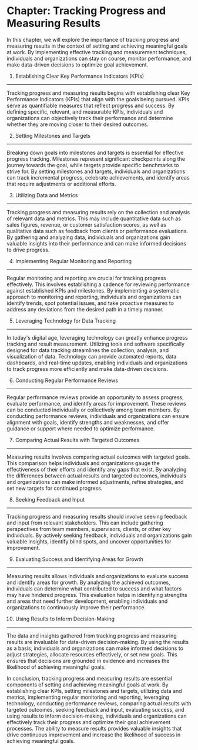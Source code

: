 Chapter: Tracking Progress and Measuring Results
================================================

In this chapter, we will explore the importance of tracking progress and measuring results in the context of setting and achieving meaningful goals at work. By implementing effective tracking and measurement techniques, individuals and organizations can stay on course, monitor performance, and make data-driven decisions to optimize goal achievement.

1. Establishing Clear Key Performance Indicators (KPIs)
-------------------------------------------------------

Tracking progress and measuring results begins with establishing clear Key Performance Indicators (KPIs) that align with the goals being pursued. KPIs serve as quantifiable measures that reflect progress and success. By defining specific, relevant, and measurable KPIs, individuals and organizations can objectively track their performance and determine whether they are moving closer to their desired outcomes.

2. Setting Milestones and Targets
---------------------------------

Breaking down goals into milestones and targets is essential for effective progress tracking. Milestones represent significant checkpoints along the journey towards the goal, while targets provide specific benchmarks to strive for. By setting milestones and targets, individuals and organizations can track incremental progress, celebrate achievements, and identify areas that require adjustments or additional efforts.

3. Utilizing Data and Metrics
-----------------------------

Tracking progress and measuring results rely on the collection and analysis of relevant data and metrics. This may include quantitative data such as sales figures, revenue, or customer satisfaction scores, as well as qualitative data such as feedback from clients or performance evaluations. By gathering and analyzing data, individuals and organizations gain valuable insights into their performance and can make informed decisions to drive progress.

4. Implementing Regular Monitoring and Reporting
------------------------------------------------

Regular monitoring and reporting are crucial for tracking progress effectively. This involves establishing a cadence for reviewing performance against established KPIs and milestones. By implementing a systematic approach to monitoring and reporting, individuals and organizations can identify trends, spot potential issues, and take proactive measures to address any deviations from the desired path in a timely manner.

5. Leveraging Technology for Data Tracking
------------------------------------------

In today's digital age, leveraging technology can greatly enhance progress tracking and result measurement. Utilizing tools and software specifically designed for data tracking streamlines the collection, analysis, and visualization of data. Technology can provide automated reports, data dashboards, and real-time updates, enabling individuals and organizations to track progress more efficiently and make data-driven decisions.

6. Conducting Regular Performance Reviews
-----------------------------------------

Regular performance reviews provide an opportunity to assess progress, evaluate performance, and identify areas for improvement. These reviews can be conducted individually or collectively among team members. By conducting performance reviews, individuals and organizations can ensure alignment with goals, identify strengths and weaknesses, and offer guidance or support where needed to optimize performance.

7. Comparing Actual Results with Targeted Outcomes
--------------------------------------------------

Measuring results involves comparing actual outcomes with targeted goals. This comparison helps individuals and organizations gauge the effectiveness of their efforts and identify any gaps that exist. By analyzing the differences between actual results and targeted outcomes, individuals and organizations can make informed adjustments, refine strategies, and set new targets for continued progress.

8. Seeking Feedback and Input
-----------------------------

Tracking progress and measuring results should involve seeking feedback and input from relevant stakeholders. This can include gathering perspectives from team members, supervisors, clients, or other key individuals. By actively seeking feedback, individuals and organizations gain valuable insights, identify blind spots, and uncover opportunities for improvement.

9. Evaluating Success and Identifying Areas for Growth
------------------------------------------------------

Measuring results allows individuals and organizations to evaluate success and identify areas for growth. By analyzing the achieved outcomes, individuals can determine what contributed to success and what factors may have hindered progress. This evaluation helps in identifying strengths and areas that need further development, enabling individuals and organizations to continuously improve their performance.

10. Using Results to Inform Decision-Making
-------------------------------------------

The data and insights gathered from tracking progress and measuring results are invaluable for data-driven decision-making. By using the results as a basis, individuals and organizations can make informed decisions to adjust strategies, allocate resources effectively, or set new goals. This ensures that decisions are grounded in evidence and increases the likelihood of achieving meaningful goals.

In conclusion, tracking progress and measuring results are essential components of setting and achieving meaningful goals at work. By establishing clear KPIs, setting milestones and targets, utilizing data and metrics, implementing regular monitoring and reporting, leveraging technology, conducting performance reviews, comparing actual results with targeted outcomes, seeking feedback and input, evaluating success, and using results to inform decision-making, individuals and organizations can effectively track their progress and optimize their goal achievement processes. The ability to measure results provides valuable insights that drive continuous improvement and increase the likelihood of success in achieving meaningful goals.
